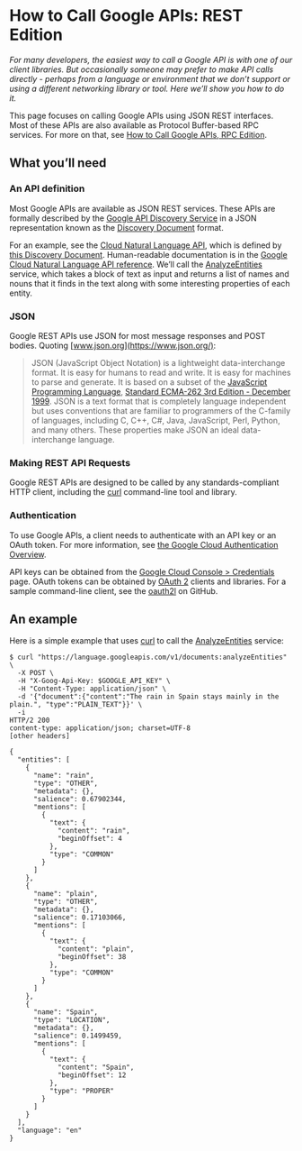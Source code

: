 # How to Call Google APIs: REST Edition

_For many developers, the easiest way to call a Google API is with one of our
client libraries. But occasionally someone may prefer to make API calls
directly - perhaps from a language or environment that we don’t support or using
a different networking library or tool. Here we’ll show you how to do it._

This page focuses on calling Google APIs using JSON REST interfaces. Most of
these APIs are also available as Protocol Buffer-based RPC services. For more on
that, see [How to Call Google APIs, RPC Edition](/HowToRPC).

## What you’ll need

### An API definition

Most Google APIs are available as JSON REST services. These APIs are formally
described by the
[Google API Discovery Service](https://developers.google.com/discovery/) in a
JSON representation known as the
[Discovery Document](https://developers.google.com/discovery/v1/reference/apis)
format.

For an example, see the
[Cloud Natural Language API](https://cloud.google.com/natural-language/), which
is defined by
[this Discovery Document](https://language.googleapis.com/$discovery/rest?version=v1).
Human-readable documentation is in the
[Google Cloud Natural Language API reference](https://cloud.google.com/natural-language/docs/reference/rest/).
We’ll call the
[AnalyzeEntities](https://cloud.google.com/natural-language/docs/reference/rest/v1/documents/analyzeEntities)
service, which takes a block of text as input and returns a list of names and
nouns that it finds in the text along with some interesting properties of each
entity.

### JSON

Google REST APIs use JSON for most message responses and POST bodies. Quoting
[www.json.org](https://www.json.org/):

> JSON (JavaScript Object Notation) is a lightweight data-interchange format. It
> is easy for humans to read and write. It is easy for machines to parse and
> generate. It is based on a subset of the
> [JavaScript Programming Language](http://crockford.com/javascript/),
> [Standard ECMA-262 3rd Edition - December 1999](http://www.ecma-international.org/publications/files/ECMA-ST/Ecma-262.pdf).
> JSON is a text format that is completely language independent but uses
> conventions that are familiar to programmers of the C-family of languages,
> including C, C++, C#, Java, JavaScript, Perl, Python, and many others. These
> properties make JSON an ideal data-interchange language.

### Making REST API Requests

Google REST APIs are designed to be called by any standards-compliant HTTP
client, including the [curl](https://curl.haxx.se/) command-line tool and
library.

### Authentication

To use Google APIs, a client needs to authenticate with an API key or an OAuth
token. For more information, see
[the Google Cloud Authentication Overview](https://cloud.google.com/docs/authentication/).

API keys can be obtained from the
[Google Cloud Console > Credentials](http://console.cloud.google.com/apis/credentials)
page. OAuth tokens can be obtained by [OAuth 2](https://oauth.net/2/) clients
and libraries. For a sample command-line client, see the
[oauth2l](https://github.com/google/oauth2l) on GitHub.

## An example

Here is a simple example that uses [curl](https://curl.haxx.se/) to call the
[AnalyzeEntities](https://cloud.google.com/natural-language/docs/reference/rest/v1/documents/analyzeEntities)
service:

```
$ curl "https://language.googleapis.com/v1/documents:analyzeEntities" \
  -X POST \
  -H "X-Goog-Api-Key: $GOOGLE_API_KEY" \
  -H "Content-Type: application/json" \
  -d '{"document":{"content":"The rain in Spain stays mainly in the plain.", "type":"PLAIN_TEXT"}}' \
  -i
HTTP/2 200
content-type: application/json; charset=UTF-8
[other headers]

{
  "entities": [
    {
      "name": "rain",
      "type": "OTHER",
      "metadata": {},
      "salience": 0.67902344,
      "mentions": [
        {
          "text": {
            "content": "rain",
            "beginOffset": 4
          },
          "type": "COMMON"
        }
      ]
    },
    {
      "name": "plain",
      "type": "OTHER",
      "metadata": {},
      "salience": 0.17103066,
      "mentions": [
        {
          "text": {
            "content": "plain",
            "beginOffset": 38
          },
          "type": "COMMON"
        }
      ]
    },
    {
      "name": "Spain",
      "type": "LOCATION",
      "metadata": {},
      "salience": 0.1499459,
      "mentions": [
        {
          "text": {
            "content": "Spain",
            "beginOffset": 12
          },
          "type": "PROPER"
        }
      ]
    }
  ],
  "language": "en"
}
```

